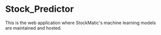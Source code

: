 # Stock_Predictor

This is the web application where StockMatic's machine learning models are maintained and hosted.

